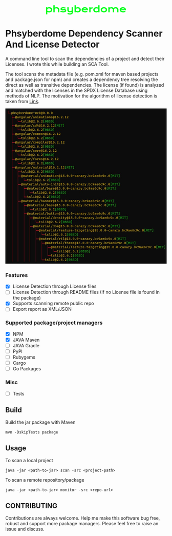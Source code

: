 <div align="center">
    <img src='./images/logo.png'>
</div>


# Phsyberdome Dependency Scanner And License Detector 

A command line tool to scan the dependencies of a project and detect their Licenses. I wrote this while building an SCA Tool.

The tool scans the metadata file (e.g. pom.xml for maven based projects and package.json for npm) and creates a dependency tree resolving the direct as well as transitive dependencies. The license (if found) is analyzed and matched with the licenses in the SPDX License Database using methods of NLP. The motivation for the algorithm of license detection is taken from [Link](https://github.com/go-enry/go-license-detector).

![SAMPLE_IMAGE](./images/npm-scan-result.jpg)


### Features

- [X] License Detection through License files
- [ ] License Detection through README files (If no License file is found in the package)
- [X] Supports scanning remote public repo
- [ ] Export report as XML/JSON

### Supported package/project managers

- [X] NPM
- [X] JAVA Maven
- [ ] JAVA Gradle
- [ ] PyPI
- [ ] Rubygems
- [ ] Cargo
- [ ] Go Packages

### Misc

- [ ] Tests


## Build

Build the jar package with Maven
```
mvn -DskipTests package
```

## Usage

To scan a local project
```
java -jar <path-to-jar> scan -src <project-path>
```

To scan a remote repository/package
```
java -jar <path-to-jar> monitor -src <repo-url>
```

## CONTRIBUTING

Contributions are always welcome. Help me make this software bug free, robust and support more package managers.
Please feel free to raise an issue and discuss.

